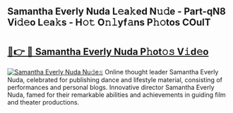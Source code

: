 ## Samantha Everly Nuda L𝚎a𝚔ed N𝚞𝚍e - Part-qN8 Vi𝚍𝚎o L𝚎a𝚔s - H𝚘𝚝 O𝚗𝚕yf𝚊ns P𝚑𝚘tos COulT

# <h2><a href="http://kf7yva.oniu.top/?m=Samantha+Everly+Nuda">🔗👉 🔴 Samantha Everly Nuda P𝚑ot𝚘𝚜 V𝚒d𝚎o</a></h2>

[![Samantha Everly Nuda Nu𝚍e𝚜](https://i.imgur.com/0qMVB7G.gif)](http://kf7yva.oniu.top/?m=Samantha+Everly+Nuda)
Online thought leader Samantha Everly Nuda, celebrated for publishing dance and lifestyle material, consisting of performances and personal blogs. Innovative director Samantha Everly Nuda, famed for their remarkable abilities and achievements in guiding film and theater productions.  

